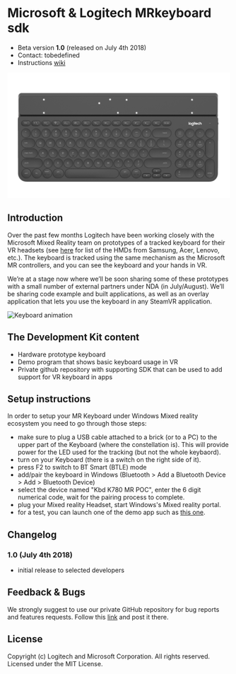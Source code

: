 # Microsoft & Logitech MRkeyboard sdk

- Beta version **1.0** (released on July 4th 2018)
- Contact: tobedefined
- Instructions [wiki](https://github.com/Logitech/logilabs_mrkeyboard_sdk/wiki)

![Keyboard image](/Logitech_MR_Keyboard.png?raw=true)

## Introduction
Over the past few months Logitech have been working closely with the Microsoft Mixed Reality team on prototypes of a tracked keyboard for their VR headsets (see [here](https://www.microsoft.com/en-us/store/collections/vrandmixedrealityheadsets) for list of the HMDs from Samsung, Acer, Lenovo, etc.). The keyboard is tracked using the same mechanism as the Microsoft MR controllers, and you can see the keyboard and your hands in VR.

We’re at a stage now where we’ll be soon sharing some of these prototypes with a small number of external partners under NDA (in July/August). We’ll be sharing code example and built applications, as well as an overlay application that lets you use the keyboard in any SteamVR application.

![Keyboard animation](/Logitech_MR_Keyboard.gif?raw=true)

## The Development Kit content
- Hardware prototype keyboard
- Demo program that shows basic keyboard usage in VR
- Private github repository with supporting SDK that can be used to add support for VR keyboard in apps

## Setup instructions
In order to setup your MR Keyboard under Windows Mixed reality ecosystem you need to go through those steps:
- make sure to plug a USB cable attached to a brick (or to a PC) to the upper part of the Keyboard (where the constellation is). This will provide power for the LED used for the tracking (but not the whole keybaord).
- turn on your Keyboard (there is a switch on the right side of it).
- press F2 to switch to BT Smart (BTLE) mode
- add/pair the keyboard in Windows (Bluetooth > Add a Bluetooth Device > Add > Bluetooth Device) 
- select the device named "Kbd K780 MR POC", enter the 6 digit numerical code, wait for the pairing process to complete.
- plug your Mixed reality Headset, start Windows's Mixed reality portal.
- for a test, you can launch one of the demo app such as [this one](link).


## Changelog
### 1.0 (July 4th 2018)
- initial release to selected developers

## Feedback & Bugs
We strongly suggest to use our private GitHub repository for bug reports and features requests. Follow this [link](https://github.com/Logitech/logilabs_mrkeyboard_sdk/issues) and post it there.

## License
Copyright (c) Logitech and Microsoft Corporation. All rights reserved.
Licensed under the MIT License.
